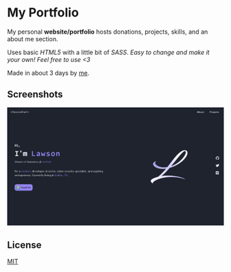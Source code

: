 # My Portfolio



My personal **website/portfolio** hosts donations, projects, skills, and an about me section.

Uses basic *HTML5* with a little bit of *SASS*.
*Easy to change and make it your own! Feel free to use <3*

Made in about 3 days by [me](https://lawsonhart.me).




## Screenshots

![Picture](https://github.com/oyuh/my-portfolio/blob/master/img/previews/my-portfolio-preview.PNG?raw=true)




## License

[MIT](https://choosealicense.com/licenses/mit/)
